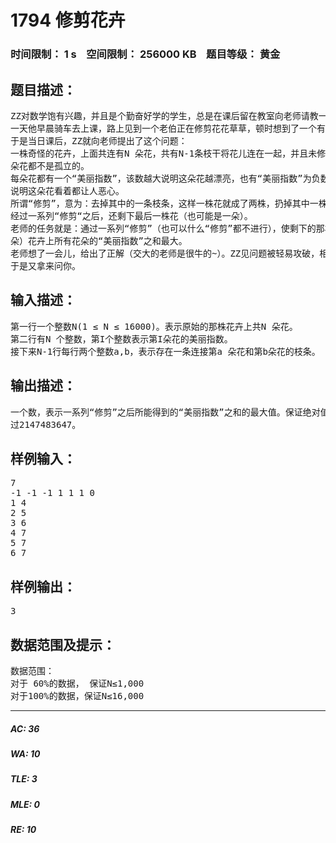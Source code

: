 # 1794 修剪花卉   
### 时间限制： 1 s&nbsp;&nbsp;&nbsp;&nbsp;空间限制： 256000 KB&nbsp;&nbsp;&nbsp;&nbsp;题目等级： 黄金  
## 题目描述：  

<pre>
ZZ对数学饱有兴趣，并且是个勤奋好学的学生，总是在课后留在教室向老师请教一些问题。
一天他早晨骑车去上课，路上见到一个老伯正在修剪花花草草，顿时想到了一个有关修剪花卉的问题。
于是当日课后，ZZ就向老师提出了这个问题：
一株奇怪的花卉，上面共连有N 朵花，共有N-1条枝干将花儿连在一起，并且未修剪时每
朵花都不是孤立的。
每朵花都有一个“美丽指数”，该数越大说明这朵花越漂亮，也有“美丽指数”为负数的，
说明这朵花看着都让人恶心。
所谓“修剪”，意为：去掉其中的一条枝条，这样一株花就成了两株，扔掉其中一株。
经过一系列“修剪“之后，还剩下最后一株花（也可能是一朵）。
老师的任务就是：通过一系列“修剪”（也可以什么“修剪”都不进行），使剩下的那株（那
朵）花卉上所有花朵的“美丽指数”之和最大。
老师想了一会儿，给出了正解（交大的老师是很牛的~）。ZZ见问题被轻易攻破，相当不爽，
于是又拿来问你。
</pre>
  
  
## 输入描述：  

<pre>
第一行一个整数N(1 ≤ N ≤ 16000)。表示原始的那株花卉上共N 朵花。
第二行有N 个整数，第I个整数表示第I朵花的美丽指数。
接下来N-1行每行两个整数a,b，表示存在一条连接第a 朵花和第b朵花的枝条。
</pre>
  
  
## 输出描述：  

<pre>
一个数，表示一系列“修剪”之后所能得到的“美丽指数”之和的最大值。保证绝对值不超
过2147483647。
</pre>
  
  
## 样例输入：  

<pre>
7
-1 -1 -1 1 1 1 0
1 4
2 5
3 6
4 7
5 7
6 7
</pre>
  
  
## 样例输出：  

<pre>
3
</pre>
  
  
## 数据范围及提示：  

<pre>
数据范围：
对于 60%的数据， 保证N≤1,000
对于100%的数据，保证N≤16,000
</pre>
  
  
***  

##### AC: 36  
##### WA: 10  
##### TLE: 3  
##### MLE: 0  
##### RE: 10  
